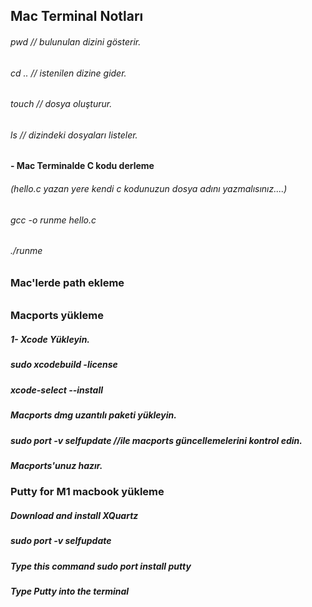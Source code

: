 ## Mac Terminal Notları
###### pwd // bulunulan dizini gösterir.
###### cd .. // istenilen dizine gider.
###### touch // dosya oluşturur.
###### ls  // dizindeki dosyaları listeler.

#### - Mac Terminalde C kodu derleme 
###### (hello.c yazan yere kendi c kodunuzun dosya adını yazmalısınız....)
###### gcc -o runme hello.c
###### ./runme     

### Mac'lerde path ekleme 
###### 

### Macports yükleme 
##### 1- Xcode Yükleyin.
##### sudo xcodebuild -license
##### xcode-select --install
##### Macports dmg uzantılı paketi yükleyin.
##### sudo port -v selfupdate //ile macports güncellemelerini kontrol edin.
##### Macports'unuz hazır.

### Putty for M1 macbook yükleme
##### Download and install XQuartz
##### sudo port -v selfupdate
##### Type this command sudo port install putty
##### Type Putty into the terminal

###